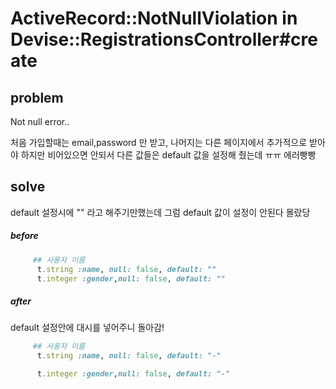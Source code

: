 # ActiveRecord::NotNullViolation in Devise::RegistrationsController#create

## problem 
Not null error..

처음 가입할때는 email,password 만 받고, 
나머지는 다른 페이지에서 추가적으로 받아야 하지만 비어있으면 안되서 다른 값들은 default 값을 설정해 줬는데 ㅠㅠ 에러빵빵 

## solve 

default 설정시에 "" 라고 해주기만했는데 그럼 default 값이 설정이 안된다 몰랐당

##### before
```ruby
     ## 사용자 이름
      t.string :name, null: false, default: ""
      t.integer :gender,null: false, default: ""
```
##### after
default 설정안에 대시를 넣어주니 돌아감! 
```ruby
     ## 사용자 이름
      t.string :name, null: false, default: "-"

      t.integer :gender,null: false, default: "-"
```